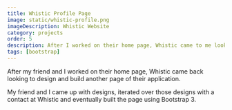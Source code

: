 ```yaml
---
title: Whistic Profile Page
image: static/whistic-profile.png
imageDescription: Whistic Website
category: projects
order: 5
description: After I worked on their home page, Whistic came to me looking to design and build another page of their application. 
tags: [bootstrap]
---
```


After my friend and I worked on their home page, Whistic came back looking to design and build another page of their application.

My friend and I came up with designs, iterated over those designs with a contact at Whistic and eventually built the page using Bootstrap 3.